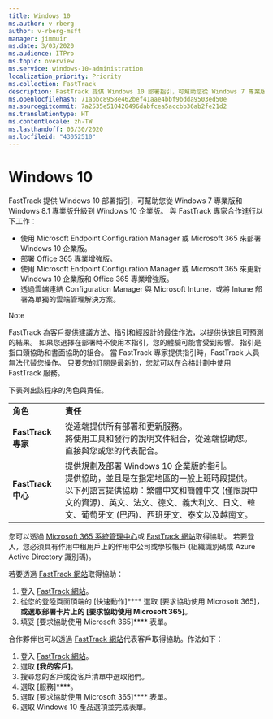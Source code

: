 ```yaml
---
title: Windows 10
ms.author: v-rberg
author: v-rberg-msft
manager: jimmuir
ms.date: 3/03/2020
ms.audience: ITPro
ms.topic: overview
ms.service: windows-10-administration
localization_priority: Priority
ms.collection: FastTrack
description: FastTrack 提供 Windows 10 部署指引，可幫助您從 Windows 7 專業版和 Windows 8.1 專業版升級到 Windows 10 企業版。
ms.openlocfilehash: 71abbc8958e462bef41aae4bbf9bdda9503ed50e
ms.sourcegitcommit: 7a2535e510420496dabfcea5accbb36ab2fe21d2
ms.translationtype: HT
ms.contentlocale: zh-TW
ms.lasthandoff: 03/30/2020
ms.locfileid: "43052510"
---
```

# <a name="windows-10"></a>Windows 10

FastTrack 提供 Windows 10 部署指引，可幫助您從 Windows 7 專業版和 Windows 8.1 專業版升級到 Windows 10 企業版。 與 FastTrack 專家合作進行以下工作：

- 使用 Microsoft Endpoint Configuration Manager 或 Microsoft 365 來部署 Windows 10 企業版。
- 部署 Office 365 專業增強版。 
- 使用 Microsoft Endpoint Configuration Manager 或 Microsoft 365 來更新 Windows 10 企業版和 Office 365 專業增強版。
- 透過雲端連結 Configuration Manager 與 Microsoft Intune，或將 Intune 部署為單獨的雲端管理解決方案。
  
> [!NOTE]
> FastTrack 為客戶提供建議方法、指引和經設計的最佳作法，以提供快速且可預測的結果。 如果您選擇在部署時不使用本指引，您的體驗可能會受到影響。 指引是指口頭協助和書面協助的組合。 當 FastTrack 專家提供指引時，FastTrack 人員無法代替您操作。 只要您的訂閱是最新的，您就可以在合格計劃中使用 FastTrack 服務。  
    
下表列出該程序的角色與責任。

|||
|:-----|:-----|
|**角色** <br/> |**責任** <br/> |
|**FastTrack 專家** <br/> |從遠端提供所有部署和更新服務。  <br/> 將使用工具和發行的說明文件組合，從遠端協助您。 <br/> 直接與您或您的代表配合。|
|**FastTrack 中心**  <br/> |提供規劃及部署 Windows 10 企業版的指引。   <br/> 提供協助，並且是在指定地區的一般上班時段提供。 <br/> 以下列語言提供協助：繁體中文和簡體中文 (僅限說中文的資源)、英文、法文、德文、義大利文、日文、韓文、葡萄牙文 (巴西)、西班牙文、泰文以及越南文。|
 
您可以透過 [Microsoft 365 系統管理中心](https://go.microsoft.com/fwlink/?linkid=2032704)或 [FastTrack 網站](https://go.microsoft.com/fwlink/?linkid=780698)取得協助。 若要登入，您必須具有作用中租用戶上的作用中公司或學校帳戶 (組織識別碼或 Azure Active Directory 識別碼)。 

若要透過 [FastTrack 網站](https://go.microsoft.com/fwlink/?linkid=780698)取得協助： 
1.    登入 [FastTrack 網站](https://go.microsoft.com/fwlink/?linkid=780698)。 
2.    從您的登陸頁面頂端的 [快速動作]**** 選取 [要求協助使用 Microsoft 365]****，或選取部署卡片上的 [要求協助使用 Microsoft 365]****。
3.    填妥 [要求協助使用 Microsoft 365]**** 表單。
  
合作夥伴也可以透過 [FastTrack 網站](https://go.microsoft.com/fwlink/?linkid=780698)代表客戶取得協助。作法如下：
1.    登入 [FastTrack 網站](https://go.microsoft.com/fwlink/?linkid=780698)。 
2.    選取 **[我的客戶]**。
3.    搜尋您的客戶或從客戶清單中選取他們。
4.    選取 [服務]****。
5.    選取 [要求協助使用 Microsoft 365]**** 表單。
6.    選取 Windows 10 產品選項並完成表單。
 
